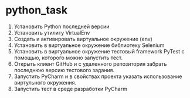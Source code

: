 # python_task

1. Установить Python последней версии
2. Установить утилиту VirtualEnv
3. Создать и активировать виртуальное окружение (env)
4. Установить в виртуальное окружение библиотеку Selenium
5. Установить в виртуальное окружение тестовый framework PyTest с помощью, которого можно запустить тест.
6. Открыть клиент GitHub и с удаленного репозитория забрать последнюю версию тестового задания.
6. Запустить  PyCharm и в свойствах проекта указать использование виртульного окружения.
7. Запустить тест в среде разработки PyCharm 
